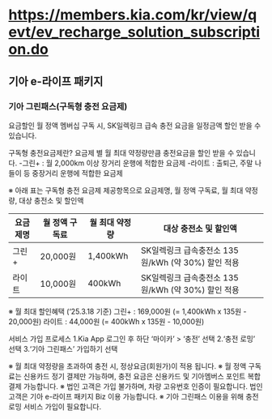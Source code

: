# https://members.kia.com/kr/view/qevt/ev_recharge_solution_subscription.do

## 기아 e-라이프 패키지

### 기아 그린패스(구독형 충전 요금제)

요금할인
월 정액 멤버십 구독 시, SK일렉링크 급속 충전 요금을 일정금액 할인 받을 수 있습니다.

구독형 충전요금제란?
요금제 별 월 최대 약정량만큼 충전요금을 할인 받을 수 있습니다.
-그린+ : 월 2,000km 이상 장거리 운행에 적합한 요금제
-라이트 : 출퇴근, 주말 나들이 등 중장거리 운행에 적합한 요금제

※ 아래 표는 구독형 충전 요금제 제공항목으로 요금제명, 월 정액 구독료, 월 최대 약정량, 대상 충전소 및 할인액

| 요금제명 | 월 정액 구독료 | 월 최대 약정량 | 대상 충전소 및 할인액 |
|----------|---------------|---------------|---------------------|
| 그린+    | 20,000원       | 1,400kWh      | SK일렉링크 급속충전소 135원/kWh (약 30%) 할인 적용 |
| 라이트   | 10,000원       | 400kWh        | SK일렉링크 급속충전소 135원/kWh (약 30%) 할인 적용 |

※ 월 최대 할인혜택 (‘25.3.18 기준)
그린+ : 169,000원 (= 1,400kWh x 135원 - 20,000원)
라이트 : 44,000원 (= 400kWh x 135원 - 10,000원)

서비스 가입 프로세스
1.Kia App 로그인 후 하단 ‘마이카’ > ‘충전’ 선택
2.‘충전 로밍’ 선택
3.‘기아 그린패스’ 가입하기 선택

※ 월 최대 약정량을 초과하여 충전 시, 정상요금(회원가)이 적용 됩니다.
※ 월 정액 구독료는 신용카드 정기 결제만 가능하며, 충전 요금은 신용카드 및 기아멤버스 포인트 복합 결제 가능합니다.
※ 법인 고객은 가입 불가하며, 차량 고유번호 인증이 필요합니다. 법인 고객은 기아 e-라이프 패키지 Biz 이용 가능합니다.
※ 기아 그린패스 이용을 위해 충전 로밍 서비스 가입이 필요합니다.